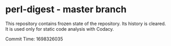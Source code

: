 # perl-digest - master branch

This repository contains frozen state of the repository.
Its history is cleared. It is used only for static code
analysis with Codacy.

Commit Time: 1698326035